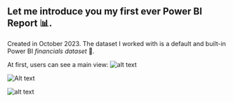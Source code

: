 ## Let me introduce you my **first** ever **Power BI Report** :bar_chart:. 

Created in October 2023. The dataset I worked with is a default and built-in Power BI _financials dataset_ :money_with_wings:.

At first, users can see a main view:
![alt text](https://github.com/olabucz/projects/tree/main/Projects/02%20Power%20BI%20Report/Images/01_main_view.png)

![Alt text](https://github.com/olabucz/projects/tree/main/Projects/02%20Power%20BI%20Report/Images/01_main_view.png?raw=true "Optional Title")


![alt text](https://github.com/olabucz/projects/tree/main/Projects/02%20Power%20BI%20Report/Images/01_main_view.png)
